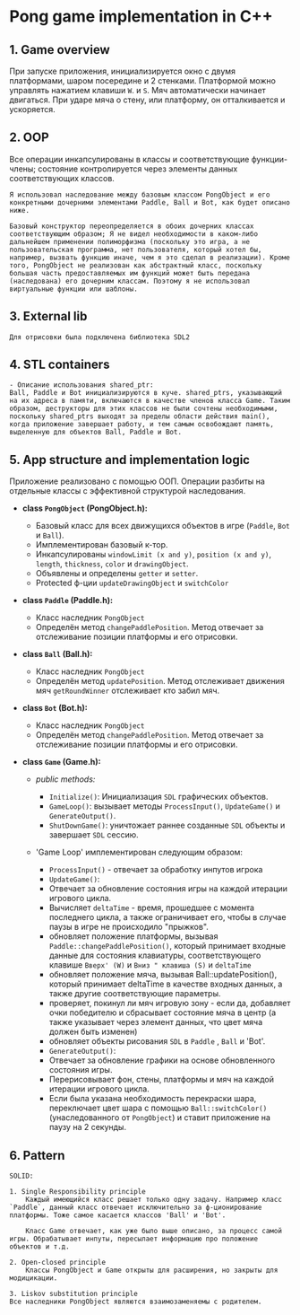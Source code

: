 <h1> Pong game implementation in C++ </h1>

<h2> 1. Game overview </h2>

При запуске приложения, инициализируется окно с двумя платформами, шаром посередине и 2 стенками. Платформой можно управлять нажатием клавиши `W`.
и `S`. Мяч автоматически начинает двигаться. При ударе мяча о стену, или платформу, он отталкивается и ускоряется.

<h2> 2. OOP </h2>
    Все операции инкапсулированы в классы и соответствующие функции-члены; состояние контролируется через элементы данных соответствующих классов.
    
    Я использовал наследование между базовым классом PongObject и его конкретными дочерними элементами Paddle, Ball и Bot, как будет описано ниже.
    
    Базовый конструктор переопределяется в обоих дочерних классах соответствующим образом; Я не видел необходимости в каком-либо дальнейшем применении полиморфизма (поскольку это игра, а не пользовательская программа, нет пользователя, который хотел бы, например, вызвать функцию иначе, чем я это сделал в реализации). Кроме того, PongObject не реализован как абстрактный класс, поскольку большая часть предоставляемых им функций может быть передана (наследована) его дочерним классам. Поэтому я не использовал виртуальные функции или шаблоны.

<h2> 3. External lib </h2>

    Для отрисовки была подключена библиотека SDL2

<h2> 4. STL containers </h2>
    
    - Описание использования shared_ptr:
    Ball, Paddle и Bot инициализируются в куче. shared_ptrs, указывающий на их адреса в памяти, включаются в качестве членов класса Game. Таким образом, деструкторы для этих классов не были сочтены необходимыми, поскольку shared_ptrs выходят за пределы области действия main(), когда приложение завершает работу, и тем самым освобождают память, выделенную для объектов Ball, Paddle и Bot.

<h2> 5. App structure and implementation logic </h2>
Приложение реализовано с помощью ООП. Операции разбиты на отдельные классы с эффективной структурой наследования.

- __class `PongObject` (PongObject.h):__
    - Базовый класс для всех движущихся объектов в игре (`Paddle`, `Bot` и `Ball`).
    - Имплементирован базовый к-тор.
    - Инкапсулированы `windowLimit (x and y)`, `position (x and y)`, `length`, `thickness`, `color` и `drawingObject`.
    - Объявлены и определены `getter` и `setter`.
    - Protected ф-ции `updateDrawingObject` и `switchColor`

- __class `Paddle` (Paddle.h):__
    - Класс наследник `PongObject`
    - Определён метод `changePaddlePosition`. Метод отвечает за отслеживание позиции платформы и его отрисовки.

- __class `Ball` (Ball.h):__
    - Класс наследник `PongObject`
    - Определён метод `updatePosition`. Метод отслеживает движения мяч `getRoundWinner` отслеживает кто забил мяч.

- __class `Bot` (Bot.h):__
    - Класс наследник `PongObject`
    - Определён метод `changePaddlePosition`. Метод отвечает за отслеживание позиции платформы и его отрисовки.
    
- __class `Game` (Game.h):__

    - _public methods:_
        - `Initialize()`: Инициализация `SDL` графических объектов.
        - `GameLoop()`: вызывает методы `ProcessInput()`, `UpdateGame()` и `GenerateOutput()`. 
        - `ShutDownGame()`: уничтожает раннее созданные `SDL` объекты и завершает `SDL` сессию.

    - 'Game Loop' имплементирован следующим образом:
        - `ProcessInput()` - отвечает за обработку инпутов игрока
        - `UpdateGame()`:
        - Отвечает за обновление состояния игры на каждой итерации игрового цикла.
        - Вычисляет `deltaTime` - время, прошедшее с момента последнего цикла, а также ограничивает его, чтобы в случае паузы в игре не происходило "прыжков".
        - обновляет положение платформы, вызывая `Paddle::changePaddlePosition()`, который принимает входные данные для состояния клавиатуры, соответствующего клавише `Вверх' (W)` и `Вниз " клавиша (S)` и `deltaTime`
        - обновляет положение мяча, вызывая Ball::updatePosition(), который принимает deltaTime в качестве входных данных, а также другие соответствующие параметры.
        - проверяет, покинул ли мяч игровую зону - если да, добавляет очки победителю и сбрасывает состояние мяча в центр (а также указывает через элемент данных, что цвет мяча должен быть изменен)
        - обновляет объекты рисования `SDL` в `Paddle` , `Ball` и 'Bot'.
        - `GenerateOutput()`:
        - Отвечает за обновление графики на основе обновленного состояния игры.
        - Перерисовывает фон, стены, платформы и мяч на каждой итерации игрового цикла.
        - Если была указана необходимость перекраски шара, переключает цвет шара с помощью `Ball::switchColor()` (унаследованного от `PongObject`) и ставит приложение на паузу на 2 секунды.

<h2> 6. Pattern </h2>

    SOLID: 

    1. Single Responsibility principle
        Каждый имеющийся класс решает только одну задачу. Например класс `Paddle`, данный класс отвечает исключительно за ф-ционирование платформы. Тоже самое касается классов 'Ball' и 'Bot'. 

        Класс Game отвечает, как уже было выше описано, за процесс самой игры. Обрабатывает инпуты, пересылает информацию про положение объектов и т.д.

    2. Open-closed principle
        Классы PongObject и Game открыты для расширения, но закрыты для модицикации.

    3. Liskov substitution principle
    Все наследники PongObject являются взаимозаменяемы с родителем.
